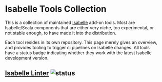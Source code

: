 # Isabelle Tools Collection
This is a collection of maintained [Isabelle](https://isabelle.in.tum.de) add-on tools.
Most are Isabelle/Scala components that are either very niche, too experimental,
or not stable enough, to have made it into the distribution.

Each tool resides in its own repository.
This page merely gives an overview,
and provides tooling to trigger ci pipelines on Isabelle changes.
All tools have a status badge indicating whether they work with the latest Isabelle development version.

## [Isabelle Linter](https://github.com/isabelle-prover/isabelle-linter) ![status](https://github.com/isabelle-prover/isabelle-linter/actions/workflows/build.yml/badge.svg)